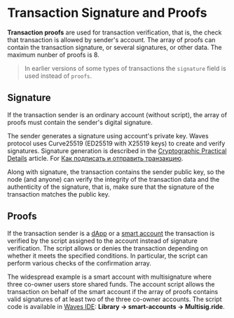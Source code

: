 # Transaction Signature and Proofs

**Transaction proofs** are used for transaction verification, that is, the check that transaction is allowed by sender's account. The array of proofs can contain the transaction signature, or several signatures, or other data. The maximum nunber of proofs is 8.

> In earlier versions of some types of transactions the `signature` field is used instead of `proofs`.

## Signature

If the transaction sender is an ordinary account (without script), the array of proofs must contain the sender's digital signature.

The sender generates a signature using account's private key. Waves protocol uses Curve25519 (ED25519 with X25519 keys) to create and verify signatures. Signature generation is described in the [Cryptographic Practical Details](/en/blockchain/waves-protocol/cryptographic-practical-details) article. For  [Как подписать и отправить транзакцию](/ru/blockchain/transaction/#как-подписать-и-отправить-транзакцию).

Along with signature, the transaction contains the sender public key, so the node (and anyone) can verify the integrity of the transaction data and the authenticity of the signature, that is, make sure that the signature of the transaction matches the public key.

## Proofs

If the transaction sender is a [dApp](/en/blockchain/account/dapp) or a [smart account](/ru/blockchain/account/smart-account) the transaction is verified by the script assigned to the account instead of signature verification. The script allows or denies the transaction depending on whether it meets the specified conditions. In particular, the script can perform various checks of the confirmation array.

The widespread example is a smart account with multisignature where three co-owner users store shared funds. The account script allows the transaction on behalf of the smart account if the array of proofs contains valid signatures of at least two of the three co-owner accounts. The script code is available in [Waves IDE](https://waves-ide.com/): **Library → smart-accounts → Multisig.ride**.
